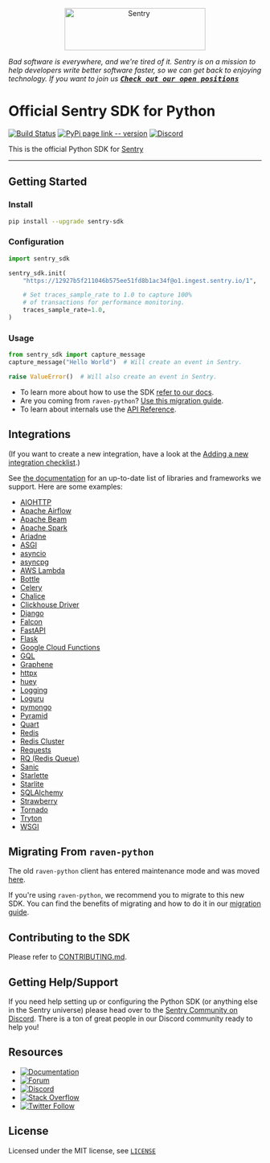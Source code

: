 <p align="center">
  <a href="https://sentry.io/?utm_source=github&utm_medium=logo" target="_blank">
    <img src="https://sentry-brand.storage.googleapis.com/sentry-wordmark-dark-280x84.png" alt="Sentry" width="280" height="84">
  </a>
</p>

_Bad software is everywhere, and we're tired of it. Sentry is on a mission to help developers write better software faster, so we can get back to enjoying technology. If you want to join us [<kbd>**Check out our open positions**</kbd>](https://sentry.io/careers/)_

# Official Sentry SDK for Python

[![Build Status](https://github.com/getsentry/sentry-python/actions/workflows/ci.yml/badge.svg)](https://github.com/getsentry/sentry-python/actions/workflows/ci.yml)
[![PyPi page link -- version](https://img.shields.io/pypi/v/sentry-sdk.svg)](https://pypi.python.org/pypi/sentry-sdk)
[![Discord](https://img.shields.io/discord/621778831602221064)](https://discord.gg/cWnMQeA)

This is the official Python SDK for [Sentry](http://sentry.io/)

---

## Getting Started

### Install

```bash
pip install --upgrade sentry-sdk
```

### Configuration

```python
import sentry_sdk

sentry_sdk.init(
    "https://12927b5f211046b575ee51fd8b1ac34f@o1.ingest.sentry.io/1",

    # Set traces_sample_rate to 1.0 to capture 100%
    # of transactions for performance monitoring.
    traces_sample_rate=1.0,
)
```

### Usage

```python
from sentry_sdk import capture_message
capture_message("Hello World")  # Will create an event in Sentry.

raise ValueError()  # Will also create an event in Sentry.
```

- To learn more about how to use the SDK [refer to our docs](https://docs.sentry.io/platforms/python/).
- Are you coming from `raven-python`? [Use this migration guide](https://docs.sentry.io/platforms/python/migration/).
- To learn about internals use the [API Reference](https://getsentry.github.io/sentry-python/).

## Integrations

(If you want to create a new integration, have a look at the [Adding a new integration checklist](https://github.com/getsentry/sentry-python/blob/master/CONTRIBUTING.md#adding-a-new-integration).)

See [the documentation](https://docs.sentry.io/platforms/python/integrations/) for an up-to-date list of libraries and frameworks we support. Here are some examples:

- [AIOHTTP](https://docs.sentry.io/platforms/python/integrations/aiohttp/)
- [Apache Airflow](https://docs.sentry.io/platforms/python/integrations/airflow/)
- [Apache Beam](https://docs.sentry.io/platforms/python/integrations/beam/)
- [Apache Spark](https://docs.sentry.io/platforms/python/integrations/pyspark/)
- [Ariadne](https://docs.sentry.io/platforms/python/integrations/ariadne/)
- [ASGI](https://docs.sentry.io/platforms/python/integrations/asgi/)
- [asyncio](https://docs.sentry.io/platforms/python/integrations/asyncio/)
- [asyncpg](https://docs.sentry.io/platforms/python/integrations/asyncpg/)
- [AWS Lambda](https://docs.sentry.io/platforms/python/integrations/aws-lambda/)
- [Bottle](https://docs.sentry.io/platforms/python/integrations/bottle/)
- [Celery](https://docs.sentry.io/platforms/python/integrations/celery/)
- [Chalice](https://docs.sentry.io/platforms/python/integrations/chalice/)
- [Clickhouse Driver](https://docs.sentry.io/platforms/python/integrations/clickhouse-driver/)
- [Django](https://docs.sentry.io/platforms/python/integrations/django/)
- [Falcon](https://docs.sentry.io/platforms/python/integrations/falcon/)
- [FastAPI](https://docs.sentry.io/platforms/python/integrations/fastapi/)
- [Flask](https://docs.sentry.io/platforms/python/integrations/flask/)
- [Google Cloud Functions](https://docs.sentry.io/platforms/python/integrations/gcp-functions/)
- [GQL](https://docs.sentry.io/platforms/python/integrations/gql/)
- [Graphene](https://docs.sentry.io/platforms/python/integrations/graphene/)
- [httpx](https://docs.sentry.io/platforms/python/integrations/httpx/)
- [huey](https://docs.sentry.io/platforms/python/integrations/huey/)
- [Logging](https://docs.sentry.io/platforms/python/integrations/logging/)
- [Loguru](https://docs.sentry.io/platforms/python/integrations/loguru/)
- [pymongo](https://docs.sentry.io/platforms/python/integrations/pymongo/)
- [Pyramid](https://docs.sentry.io/platforms/python/integrations/pyramid/)
- [Quart](https://docs.sentry.io/platforms/python/integrations/quart/)
- [Redis](https://docs.sentry.io/platforms/python/integrations/redis/)
- [Redis Cluster](https://docs.sentry.io/platforms/python/integrations/rediscluster/)
- [Requests](https://docs.sentry.io/platforms/python/integrations/requests/)
- [RQ (Redis Queue)](https://docs.sentry.io/platforms/python/integrations/rq/)
- [Sanic](https://docs.sentry.io/platforms/python/integrations/sanic/)
- [Starlette](https://docs.sentry.io/platforms/python/integrations/starlette/)
- [Starlite](https://docs.sentry.io/platforms/python/integrations/starlite/)
- [SQLAlchemy](https://docs.sentry.io/platforms/python/integrations/sqlalchemy/)
- [Strawberry](https://docs.sentry.io/platforms/python/integrations/strawberry/)
- [Tornado](https://docs.sentry.io/platforms/python/integrations/tornado/)
- [Tryton](https://docs.sentry.io/platforms/python/integrations/tryton/)
- [WSGI](https://docs.sentry.io/platforms/python/integrations/wsgi/)

## Migrating From `raven-python`

The old `raven-python` client has entered maintenance mode and was moved [here](https://github.com/getsentry/raven-python).

If you're using `raven-python`, we recommend you to migrate to this new SDK. You can find the benefits of migrating and how to do it in our [migration guide](https://docs.sentry.io/platforms/python/migration/).

## Contributing to the SDK

Please refer to [CONTRIBUTING.md](CONTRIBUTING.md).

## Getting Help/Support

If you need help setting up or configuring the Python SDK (or anything else in the Sentry universe) please head over to the [Sentry Community on Discord](https://discord.com/invite/Ww9hbqr). There is a ton of great people in our Discord community ready to help you!

## Resources

- [![Documentation](https://img.shields.io/badge/documentation-sentry.io-green.svg)](https://docs.sentry.io/quickstart/)
- [![Forum](https://img.shields.io/badge/forum-sentry-green.svg)](https://forum.sentry.io/c/sdks)
- [![Discord](https://img.shields.io/discord/621778831602221064)](https://discord.gg/Ww9hbqr)
- [![Stack Overflow](https://img.shields.io/badge/stack%20overflow-sentry-green.svg)](http://stackoverflow.com/questions/tagged/sentry)
- [![Twitter Follow](https://img.shields.io/twitter/follow/getsentry?label=getsentry&style=social)](https://twitter.com/intent/follow?screen_name=getsentry)

## License

Licensed under the MIT license, see [`LICENSE`](LICENSE)
